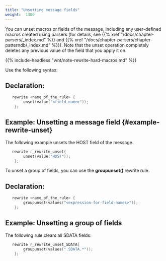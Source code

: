 ```yaml
---
title: "Unsetting message fields"
weight:  1300
---
```

<!-- DISCLAIMER: This file is based on the syslog-ng Open Source Edition documentation https://github.com/balabit/syslog-ng-ose-guides/commit/2f4a52ee61d1ea9ad27cb4f3168b95408fddfdf2 and is used under the terms of The syslog-ng Open Source Edition Documentation License. The file has been modified by Axoflow. -->

You can unset macros or fields of the message, including any user-defined macros created using parsers (for details, see {{% xref "/docs/chapter-parsers/_index.md" %}} and {{% xref "/docs/chapter-parsers/chapter-patterndb/_index.md" %}}). Note that the unset operation completely deletes any previous value of the field that you apply it on.

{{% include-headless "wnt/note-rewrite-hard-macros.md" %}}

Use the following syntax:


## Declaration:

```c
   rewrite <name_of_the_rule> {
        unset(value("<field-name>"));
    };

```



## Example: Unsetting a message field {#example-rewrite-unset}

The following example unsets the HOST field of the message.

```c
   rewrite r_rewrite_unset{
        unset(value("HOST"));
    };

```


To unset a group of fields, you can use the **groupunset()** rewrite rule.


## Declaration:

```c
   rewrite <name_of_the_rule> {
        groupunset(values("<expression-for-field-names>"));
    };

```



## Example: Unsetting a group of fields

The following rule clears all SDATA fields:

```c
   rewrite r_rewrite_unset_SDATA{
        groupunset(values(".SDATA.*"));
    };

```

